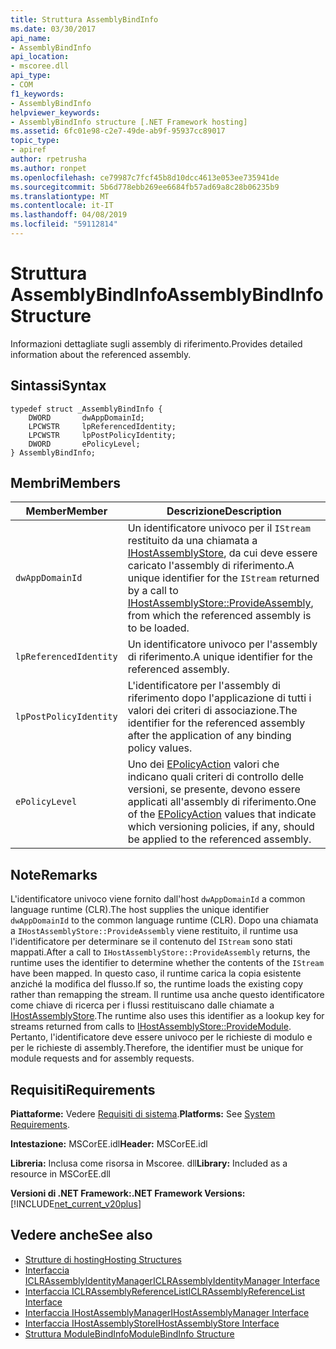```yaml
---
title: Struttura AssemblyBindInfo
ms.date: 03/30/2017
api_name:
- AssemblyBindInfo
api_location:
- mscoree.dll
api_type:
- COM
f1_keywords:
- AssemblyBindInfo
helpviewer_keywords:
- AssemblyBindInfo structure [.NET Framework hosting]
ms.assetid: 6fc01e98-c2e7-49de-ab9f-95937cc89017
topic_type:
- apiref
author: rpetrusha
ms.author: ronpet
ms.openlocfilehash: ce79987c7fcf45b8d10dcc4613e053ee735941de
ms.sourcegitcommit: 5b6d778ebb269ee6684fb57ad69a8c28b06235b9
ms.translationtype: MT
ms.contentlocale: it-IT
ms.lasthandoff: 04/08/2019
ms.locfileid: "59112814"
---
```

# <a name="assemblybindinfo-structure"></a><span data-ttu-id="181a7-102">Struttura AssemblyBindInfo</span><span class="sxs-lookup"><span data-stu-id="181a7-102">AssemblyBindInfo Structure</span></span>
<span data-ttu-id="181a7-103">Informazioni dettagliate sugli assembly di riferimento.</span><span class="sxs-lookup"><span data-stu-id="181a7-103">Provides detailed information about the referenced assembly.</span></span>  
  
## <a name="syntax"></a><span data-ttu-id="181a7-104">Sintassi</span><span class="sxs-lookup"><span data-stu-id="181a7-104">Syntax</span></span>  
  
```  
typedef struct _AssemblyBindInfo {  
    DWORD       dwAppDomainId;  
    LPCWSTR     lpReferencedIdentity;  
    LPCWSTR     lpPostPolicyIdentity;  
    DWORD       ePolicyLevel;  
} AssemblyBindInfo;  
```  
  
## <a name="members"></a><span data-ttu-id="181a7-105">Membri</span><span class="sxs-lookup"><span data-stu-id="181a7-105">Members</span></span>  
  
|<span data-ttu-id="181a7-106">Member</span><span class="sxs-lookup"><span data-stu-id="181a7-106">Member</span></span>|<span data-ttu-id="181a7-107">Descrizione</span><span class="sxs-lookup"><span data-stu-id="181a7-107">Description</span></span>|  
|------------|-----------------|  
|`dwAppDomainId`|<span data-ttu-id="181a7-108">Un identificatore univoco per il `IStream` restituito da una chiamata a [IHostAssemblyStore](../../../../docs/framework/unmanaged-api/hosting/ihostassemblystore-provideassembly-method.md), da cui deve essere caricato l'assembly di riferimento.</span><span class="sxs-lookup"><span data-stu-id="181a7-108">A unique identifier for the `IStream` returned by a call to [IHostAssemblyStore::ProvideAssembly](../../../../docs/framework/unmanaged-api/hosting/ihostassemblystore-provideassembly-method.md), from which the referenced assembly is to be loaded.</span></span>|  
|`lpReferencedIdentity`|<span data-ttu-id="181a7-109">Un identificatore univoco per l'assembly di riferimento.</span><span class="sxs-lookup"><span data-stu-id="181a7-109">A unique identifier for the referenced assembly.</span></span>|  
|`lpPostPolicyIdentity`|<span data-ttu-id="181a7-110">L'identificatore per l'assembly di riferimento dopo l'applicazione di tutti i valori dei criteri di associazione.</span><span class="sxs-lookup"><span data-stu-id="181a7-110">The identifier for the referenced assembly after the application of any binding policy values.</span></span>|  
|`ePolicyLevel`|<span data-ttu-id="181a7-111">Uno dei [EPolicyAction](../../../../docs/framework/unmanaged-api/hosting/epolicyaction-enumeration.md) valori che indicano quali criteri di controllo delle versioni, se presente, devono essere applicati all'assembly di riferimento.</span><span class="sxs-lookup"><span data-stu-id="181a7-111">One of the [EPolicyAction](../../../../docs/framework/unmanaged-api/hosting/epolicyaction-enumeration.md) values that indicate which versioning policies, if any, should be applied to the referenced assembly.</span></span>|  
  
## <a name="remarks"></a><span data-ttu-id="181a7-112">Note</span><span class="sxs-lookup"><span data-stu-id="181a7-112">Remarks</span></span>  
 <span data-ttu-id="181a7-113">L'identificatore univoco viene fornito dall'host `dwAppDomainId` a common language runtime (CLR).</span><span class="sxs-lookup"><span data-stu-id="181a7-113">The host supplies the unique identifier `dwAppDomainId` to the common language runtime (CLR).</span></span> <span data-ttu-id="181a7-114">Dopo una chiamata a `IHostAssemblyStore::ProvideAssembly` viene restituito, il runtime usa l'identificatore per determinare se il contenuto del `IStream` sono stati mappati.</span><span class="sxs-lookup"><span data-stu-id="181a7-114">After a call to `IHostAssemblyStore::ProvideAssembly` returns, the runtime uses the identifier to determine whether the contents of the `IStream` have been mapped.</span></span> <span data-ttu-id="181a7-115">In questo caso, il runtime carica la copia esistente anziché la modifica del flusso.</span><span class="sxs-lookup"><span data-stu-id="181a7-115">If so, the runtime loads the existing copy rather than remapping the stream.</span></span> <span data-ttu-id="181a7-116">Il runtime usa anche questo identificatore come chiave di ricerca per i flussi restituiscano dalle chiamate a [IHostAssemblyStore](../../../../docs/framework/unmanaged-api/hosting/ihostassemblystore-providemodule-method.md).</span><span class="sxs-lookup"><span data-stu-id="181a7-116">The runtime also uses this identifier as a lookup key for streams returned from calls to [IHostAssemblyStore::ProvideModule](../../../../docs/framework/unmanaged-api/hosting/ihostassemblystore-providemodule-method.md).</span></span> <span data-ttu-id="181a7-117">Pertanto, l'identificatore deve essere univoco per le richieste di modulo e per le richieste di assembly.</span><span class="sxs-lookup"><span data-stu-id="181a7-117">Therefore, the identifier must be unique for module requests and for assembly requests.</span></span>  
  
## <a name="requirements"></a><span data-ttu-id="181a7-118">Requisiti</span><span class="sxs-lookup"><span data-stu-id="181a7-118">Requirements</span></span>  
 <span data-ttu-id="181a7-119">**Piattaforme:** Vedere [Requisiti di sistema](../../../../docs/framework/get-started/system-requirements.md).</span><span class="sxs-lookup"><span data-stu-id="181a7-119">**Platforms:** See [System Requirements](../../../../docs/framework/get-started/system-requirements.md).</span></span>  
  
 <span data-ttu-id="181a7-120">**Intestazione:** MSCorEE.idl</span><span class="sxs-lookup"><span data-stu-id="181a7-120">**Header:** MSCorEE.idl</span></span>  
  
 <span data-ttu-id="181a7-121">**Libreria:** Inclusa come risorsa in Mscoree. dll</span><span class="sxs-lookup"><span data-stu-id="181a7-121">**Library:** Included as a resource in MSCorEE.dll</span></span>  
  
 **<span data-ttu-id="181a7-122">Versioni di .NET Framework:</span><span class="sxs-lookup"><span data-stu-id="181a7-122">.NET Framework Versions:</span></span>** [!INCLUDE[net_current_v20plus](../../../../includes/net-current-v20plus-md.md)]  
  
## <a name="see-also"></a><span data-ttu-id="181a7-123">Vedere anche</span><span class="sxs-lookup"><span data-stu-id="181a7-123">See also</span></span>

- [<span data-ttu-id="181a7-124">Strutture di hosting</span><span class="sxs-lookup"><span data-stu-id="181a7-124">Hosting Structures</span></span>](../../../../docs/framework/unmanaged-api/hosting/hosting-structures.md)
- [<span data-ttu-id="181a7-125">Interfaccia ICLRAssemblyIdentityManager</span><span class="sxs-lookup"><span data-stu-id="181a7-125">ICLRAssemblyIdentityManager Interface</span></span>](../../../../docs/framework/unmanaged-api/hosting/iclrassemblyidentitymanager-interface.md)
- [<span data-ttu-id="181a7-126">Interfaccia ICLRAssemblyReferenceList</span><span class="sxs-lookup"><span data-stu-id="181a7-126">ICLRAssemblyReferenceList Interface</span></span>](../../../../docs/framework/unmanaged-api/hosting/iclrassemblyreferencelist-interface.md)
- [<span data-ttu-id="181a7-127">Interfaccia IHostAssemblyManager</span><span class="sxs-lookup"><span data-stu-id="181a7-127">IHostAssemblyManager Interface</span></span>](../../../../docs/framework/unmanaged-api/hosting/ihostassemblymanager-interface.md)
- [<span data-ttu-id="181a7-128">Interfaccia IHostAssemblyStore</span><span class="sxs-lookup"><span data-stu-id="181a7-128">IHostAssemblyStore Interface</span></span>](../../../../docs/framework/unmanaged-api/hosting/ihostassemblystore-interface.md)
- [<span data-ttu-id="181a7-129">Struttura ModuleBindInfo</span><span class="sxs-lookup"><span data-stu-id="181a7-129">ModuleBindInfo Structure</span></span>](../../../../docs/framework/unmanaged-api/hosting/modulebindinfo-structure.md)
